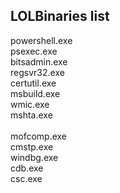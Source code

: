 ## LOLBinaries list


powershell.exe <br>
psexec.exe <br>
bitsadmin.exe <br>
regsvr32.exe <br>
certutil.exe <br>
msbuild.exe  <br>
wmic.exe  <br>
mshta.exe  <br>
 <br>
mofcomp.exe  <br>
cmstp.exe <br>
windbg.exe  <br>
cdb.exe <br>
csc.exe <br>

